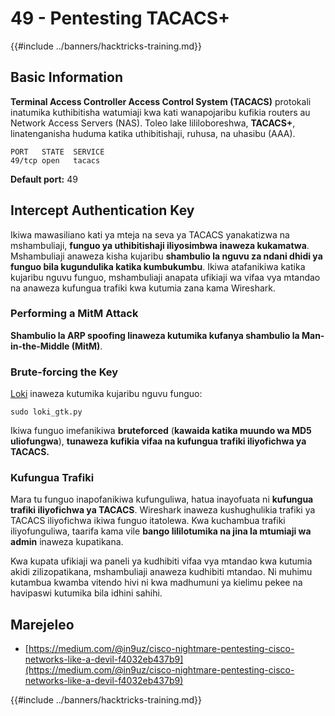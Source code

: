 # 49 - Pentesting TACACS+

{{#include ../banners/hacktricks-training.md}}

## Basic Information

**Terminal Access Controller Access Control System (TACACS)** protokali inatumika kuthibitisha watumiaji kwa kati wanapojaribu kufikia routers au Network Access Servers (NAS). Toleo lake lililoboreshwa, **TACACS+**, linatenganisha huduma katika uthibitishaji, ruhusa, na uhasibu (AAA).
```
PORT   STATE  SERVICE
49/tcp open   tacacs
```
**Default port:** 49

## Intercept Authentication Key

Ikiwa mawasiliano kati ya mteja na seva ya TACACS yanakatizwa na mshambuliaji, **funguo ya uthibitishaji iliyosimbwa inaweza kukamatwa**. Mshambuliaji anaweza kisha kujaribu **shambulio la nguvu za ndani dhidi ya funguo bila kugundulika katika kumbukumbu**. Ikiwa atafanikiwa katika kujaribu nguvu funguo, mshambuliaji anapata ufikiaji wa vifaa vya mtandao na anaweza kufungua trafiki kwa kutumia zana kama Wireshark.

### Performing a MitM Attack

**Shambulio la ARP spoofing linaweza kutumika kufanya shambulio la Man-in-the-Middle (MitM)**.

### Brute-forcing the Key

[Loki](https://c0decafe.de/svn/codename_loki/trunk/) inaweza kutumika kujaribu nguvu funguo:
```
sudo loki_gtk.py
```
Ikiwa funguo imefanikiwa **bruteforced** (**kawaida katika muundo wa MD5 uliofungwa**), **tunaweza kufikia vifaa na kufungua trafiki iliyofichwa ya TACACS.**

### Kufungua Trafiki

Mara tu funguo inapofanikiwa kufunguliwa, hatua inayofuata ni **kufungua trafiki iliyofichwa ya TACACS**. Wireshark inaweza kushughulikia trafiki ya TACACS iliyofichwa ikiwa funguo itatolewa. Kwa kuchambua trafiki iliyofunguliwa, taarifa kama vile **bango lililotumika na jina la mtumiaji wa admin** inaweza kupatikana.

Kwa kupata ufikiaji wa paneli ya kudhibiti vifaa vya mtandao kwa kutumia akidi zilizopatikana, mshambuliaji anaweza kudhibiti mtandao. Ni muhimu kutambua kwamba vitendo hivi ni kwa madhumuni ya kielimu pekee na havipaswi kutumika bila idhini sahihi.

## Marejeleo

- [https://medium.com/@in9uz/cisco-nightmare-pentesting-cisco-networks-like-a-devil-f4032eb437b9](https://medium.com/@in9uz/cisco-nightmare-pentesting-cisco-networks-like-a-devil-f4032eb437b9)

{{#include ../banners/hacktricks-training.md}}
